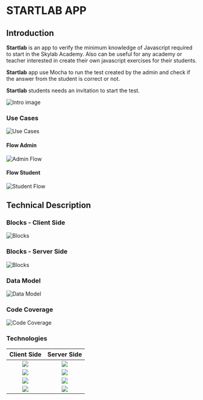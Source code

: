 # STARTLAB APP

## Introduction
**Startlab** is an app to verify the minimum knowledge of Javascript required to start in the Skylab Academy. Also can be useful for any academy or teacher interested in create their own javascript exercises for their students.

**Startlab** app use Mocha to run the test created by the admin and check if the answer from the student is correct or not.

**Startlab** students needs an invitation to start the test.

![Intro image](images/intro-image.png)

### Use Cases

![Use Cases](images/use-cases.png)

#### Flow Admin

![Admin Flow](images/flow-admin.png)

#### Flow Student

![Student Flow](images/student-flow.png)

## Technical Description

### Blocks - Client Side

![Blocks](images/blocks-client.png)

### Blocks - Server Side

![Blocks](images/block-server.png)


### Data Model

![Data Model](images/data-model.png)

### Code Coverage

![Code Coverage](images/coverage-api-logic.png)

### Technologies

<div class="table">

Client Side                |  Server Side
:-------------------------:|:-------------------------:
![](images/logos/es6.png)  |  ![](images/logos/mongoose.png)
![](images/logos/html5.png)  |  ![](images/logos/express.svg)
![](images/logos/react.png)  |  ![](images/logos/jest.png)
![](images/logos/sass.png)  |  ![](images/logos/nodemailer.png)

</div>